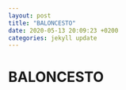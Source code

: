 ```yaml
---
layout: post
title: "BALONCESTO"
date: 2020-05-13 20:09:23 +0200
categories: jekyll update
---
```


# BALONCESTO
